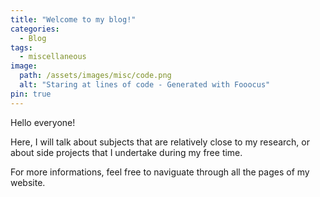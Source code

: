 ```yaml
---
title: "Welcome to my blog!"
categories:
  - Blog
tags:
  - miscellaneous
image:
  path: /assets/images/misc/code.png
  alt: "Staring at lines of code - Generated with Fooocus"
pin: true
---
```


Hello everyone!

Here, I will talk about subjects that are relatively close to my research,
or about side projects that I undertake during my free time.

For more informations,
feel free to naviguate through all the pages of my website.
